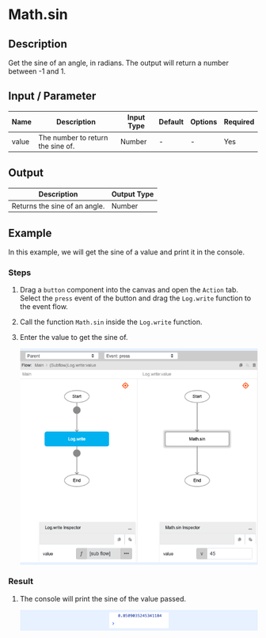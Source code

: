 # Math.sin

## Description

Get the sine of an angle, in radians. The output will return a number between -1 and 1.

## Input / Parameter

| Name | Description | Input Type | Default | Options | Required |
| ------ | ------ | ------ | ------ | ------ | ------ |
| value | The number to return the sine of. | Number | - | - | Yes |

## Output

| Description | Output Type |
| ------ | ------ |
| Returns the sine of an angle. | Number |

## Example

In this example, we will get the sine of a value and print it in the console.

### Steps

1. Drag a `button` component into the canvas and open the `Action` tab. Select the `press` event of the button and drag the `Log.write` function to the event flow.
2. Call the function `Math.sin` inside the `Log.write` function.
3. Enter the value to get the sine of.

    <div style="display:flex; align-items:center; justify-content:center; background-color: #E7F1FF;">
        <img src="./sin-step-1.png"
        style="width: 100%; padding: 5px;"/>
    </div>

### Result

1. The console will print the sine of the value passed.

    <div style="display:flex; align-items:center; justify-content:center; background-color: #E7F1FF;">
        <img src="./sin-result-1.png"
        style="width: 25%; padding: 5px;"/>
    </div>
